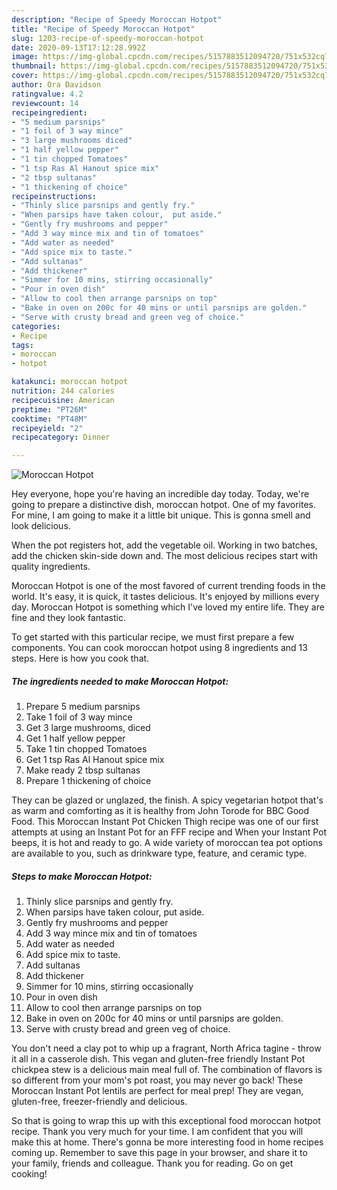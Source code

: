 ```yaml
---
description: "Recipe of Speedy Moroccan Hotpot"
title: "Recipe of Speedy Moroccan Hotpot"
slug: 1203-recipe-of-speedy-moroccan-hotpot
date: 2020-09-13T17:12:28.992Z
image: https://img-global.cpcdn.com/recipes/5157883512094720/751x532cq70/moroccan-hotpot-recipe-main-photo.jpg
thumbnail: https://img-global.cpcdn.com/recipes/5157883512094720/751x532cq70/moroccan-hotpot-recipe-main-photo.jpg
cover: https://img-global.cpcdn.com/recipes/5157883512094720/751x532cq70/moroccan-hotpot-recipe-main-photo.jpg
author: Ora Davidson
ratingvalue: 4.2
reviewcount: 14
recipeingredient:
- "5 medium parsnips"
- "1 foil of 3 way mince"
- "3 large mushrooms diced"
- "1 half yellow pepper"
- "1 tin chopped Tomatoes"
- "1 tsp Ras Al Hanout spice mix"
- "2 tbsp sultanas"
- "1 thickening of choice"
recipeinstructions:
- "Thinly slice parsnips and gently fry."
- "When parsips have taken colour,  put aside."
- "Gently fry mushrooms and pepper"
- "Add 3 way mince mix and tin of tomatoes"
- "Add water as needed"
- "Add spice mix to taste."
- "Add sultanas"
- "Add thickener"
- "Simmer for 10 mins, stirring occasionally"
- "Pour in oven dish"
- "Allow to cool then arrange parsnips on top"
- "Bake in oven on 200c for 40 mins or until parsnips are golden."
- "Serve with crusty bread and green veg of choice."
categories:
- Recipe
tags:
- moroccan
- hotpot

katakunci: moroccan hotpot 
nutrition: 244 calories
recipecuisine: American
preptime: "PT26M"
cooktime: "PT48M"
recipeyield: "2"
recipecategory: Dinner

---
```



![Moroccan Hotpot](https://img-global.cpcdn.com/recipes/5157883512094720/751x532cq70/moroccan-hotpot-recipe-main-photo.jpg)

Hey everyone, hope you're having an incredible day today. Today, we're going to prepare a distinctive dish, moroccan hotpot. One of my favorites. For mine, I am going to make it a little bit unique. This is gonna smell and look delicious.

When the pot registers hot, add the vegetable oil. Working in two batches, add the chicken skin-side down and. The most delicious recipes start with quality ingredients.

Moroccan Hotpot is one of the most favored of current trending foods in the world. It's easy, it is quick, it tastes delicious. It's enjoyed by millions every day. Moroccan Hotpot is something which I've loved my entire life. They are fine and they look fantastic.


To get started with this particular recipe, we must first prepare a few components. You can cook moroccan hotpot using 8 ingredients and 13 steps. Here is how you cook that.

<!--inarticleads1-->

##### The ingredients needed to make Moroccan Hotpot:

1. Prepare 5 medium parsnips
1. Take 1 foil of 3 way mince
1. Get 3 large mushrooms, diced
1. Get 1 half yellow pepper
1. Take 1 tin chopped Tomatoes
1. Get 1 tsp Ras Al Hanout spice mix
1. Make ready 2 tbsp sultanas
1. Prepare 1 thickening of choice


They can be glazed or unglazed, the finish. A spicy vegetarian hotpot that&#39;s as warm and comforting as it is healthy from John Torode for BBC Good Food. This Moroccan Instant Pot Chicken Thigh recipe was one of our first attempts at using an Instant Pot for an FFF recipe and When your Instant Pot beeps, it is hot and ready to go. A wide variety of moroccan tea pot options are available to you, such as drinkware type, feature, and ceramic type. 

<!--inarticleads2-->

##### Steps to make Moroccan Hotpot:

1. Thinly slice parsnips and gently fry.
1. When parsips have taken colour,  put aside.
1. Gently fry mushrooms and pepper
1. Add 3 way mince mix and tin of tomatoes
1. Add water as needed
1. Add spice mix to taste.
1. Add sultanas
1. Add thickener
1. Simmer for 10 mins, stirring occasionally
1. Pour in oven dish
1. Allow to cool then arrange parsnips on top
1. Bake in oven on 200c for 40 mins or until parsnips are golden.
1. Serve with crusty bread and green veg of choice.


You don&#39;t need a clay pot to whip up a fragrant, North Africa tagine - throw it all in a casserole dish. This vegan and gluten-free friendly Instant Pot chickpea stew is a delicious main meal full of. The combination of flavors is so different from your mom&#39;s pot roast, you may never go back! These Moroccan Instant Pot lentils are perfect for meal prep! They are vegan, gluten-free, freezer-friendly and delicious. 

So that is going to wrap this up with this exceptional food moroccan hotpot recipe. Thank you very much for your time. I am confident that you will make this at home. There's gonna be more interesting food in home recipes coming up. Remember to save this page in your browser, and share it to your family, friends and colleague. Thank you for reading. Go on get cooking!
